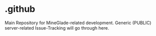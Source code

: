 # .github
Main Repository for MineGlade-related development. Generic (PUBLIC) server-related Issue-Tracking will go through here. 
